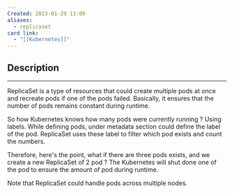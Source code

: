 ```yaml
---
Created: 2023-01-29 13:09
aliases:
  - replicaset
card link:
  - "[[Kubernetes]]"
---
```

## Description
---

ReplicaSet is a type of resources that could create multiple pods at once and recreate pods if one of the pods failed. Basically, it ensures that the number of pods remains constant during runtime.

So how Kubernetes knows how many pods were currently running ? Using labels. While defining pods, under metadata section could define the label of the pod. ReplicaSet uses these label to filter which pod exists and count the numbers.

Therefore, here's the point, what if there are three pods exists, and we create a new ReplicaSet of 2 pod ? The Kubernetes will shut done one of the pod to ensure the amount of pod during runtime.

Note that ReplicaSet could handle pods across multiple nodes.
